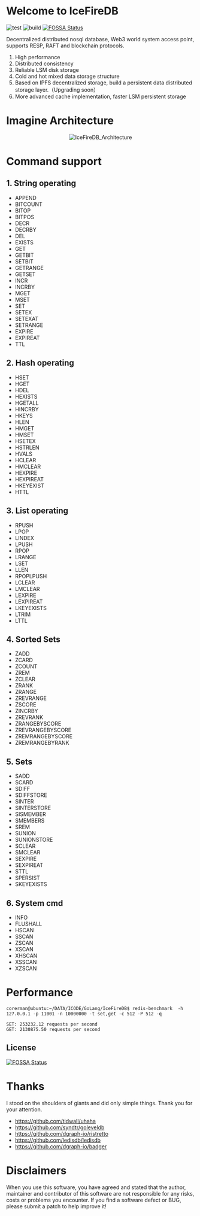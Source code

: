 # Welcome to IceFireDB

![test](https://github.com/IceFireDB/IceFireDB/actions/workflows/test.yml/badge.svg)
![build](https://github.com/IceFireDB/IceFireDB/actions/workflows/build.yml/badge.svg)
[![FOSSA Status](https://app.fossa.com/api/projects/git%2Bgithub.com%2FIceFireDB%2FIceFireDB.svg?type=shield)](https://app.fossa.com/projects/git%2Bgithub.com%2FIceFireDB%2FIceFireDB?ref=badge_shield)

Decentralized distributed nosql database, Web3 world system access point, supports RESP, RAFT and blockchain protocols.

1. High performance
2. Distributed consistency
3. Reliable LSM disk storage
4. Cold and hot mixed data storage structure
5. Based on IPFS decentralized storage, build a persistent data distributed storage layer.（Upgrading soon）
6. More advanced cache implementation, faster LSM persistent storage

# Imagine Architecture

<p align="center">
<img 
    src="https://raw.githubusercontent.com/gitsrc/IceFireDB/main/IceFireDB_Architecture.png" 
     alt="IceFireDB_Architecture">
</p>

# Command support
## 1. String operating
* APPEND
* BITCOUNT
* BITOP
* BITPOS
* DECR
* DECRBY
* DEL
* EXISTS
* GET
* GETBIT
* SETBIT
* GETRANGE
* GETSET
* INCR
* INCRBY
* MGET
* MSET
* SET
* SETEX
* SETEXAT
* SETRANGE
* EXPIRE
* EXPIREAT
* TTL
## 2. Hash operating
* HSET
* HGET
* HDEL
* HEXISTS
* HGETALL
* HINCRBY
* HKEYS
* HLEN
* HMGET
* HMSET
* HSETEX
* HSTRLEN
* HVALS
* HCLEAR
* HMCLEAR
* HEXPIRE
* HEXPIREAT
* HKEYEXIST
* HTTL

## 3. List operating
* RPUSH
* LPOP
* LINDEX
* LPUSH
* RPOP
* LRANGE
* LSET
* LLEN
* RPOPLPUSH
* LCLEAR
* LMCLEAR
* LEXPIRE
* LEXPIREAT
* LKEYEXISTS
* LTRIM
* LTTL

## 4. Sorted Sets
* ZADD
* ZCARD
* ZCOUNT
* ZREM
* ZCLEAR
* ZRANK
* ZRANGE
* ZREVRANGE
* ZSCORE
* ZINCRBY
* ZREVRANK
* ZRANGEBYSCORE
* ZREVRANGEBYSCORE
* ZREMRANGEBYSCORE
* ZREMRANGEBYRANK

## 5. Sets
* SADD
* SCARD
* SDIFF
* SDIFFSTORE
* SINTER
* SINTERSTORE
* SISMEMBER
* SMEMBERS
* SREM
* SUNION
* SUNIONSTORE
* SCLEAR
* SMCLEAR
* SEXPIRE
* SEXPIREAT
* STTL
* SPERSIST
* SKEYEXISTS

## 6. System cmd
* INFO
* FLUSHALL
* HSCAN
* SSCAN
* ZSCAN
* XSCAN
* XHSCAN
* XSSCAN
* XZSCAN

# Performance
```shell
corerman@ubuntu:~/DATA/ICODE/GoLang/IceFireDB$ redis-benchmark  -h 127.0.0.1 -p 11001 -n 10000000 -t set,get -c 512 -P 512 -q

SET: 253232.12 requests per second
GET: 2130875.50 requests per second
```

## License
[![FOSSA Status](https://app.fossa.com/api/projects/git%2Bgithub.com%2FIceFireDB%2FIceFireDB.svg?type=large)](https://app.fossa.com/projects/git%2Bgithub.com%2FIceFireDB%2FIceFireDB?ref=badge_large)

# Thanks
I stood on the shoulders of giants and did only simple things. Thank you for your attention.

* https://github.com/tidwall/uhaha
* https://github.com/syndtr/goleveldb
* https://github.com/dgraph-io/ristretto
* https://github.com/ledisdb/ledisdb
* https://github.com/dgraph-io/badger

# Disclaimers
When you use this software, you have agreed and stated that the author, maintainer and contributor of this software are not responsible for any risks, costs or problems you encounter. If you find a software defect or BUG, ​​please submit a patch to help improve it!
